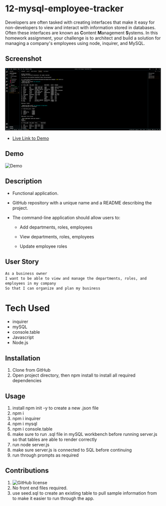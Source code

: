 # 12-mysql-employee-tracker

Developers are often tasked with creating interfaces that make it easy for non-developers to view and interact with information stored in databases. Often these interfaces are known as **C**ontent **M**anagement **S**ystems. In this homework assignment, your challenge is to architect and build a solution for managing a company's employees using node, inquirer, and MySQL.

## Screenshot

![Screenshot](https://github.com/DonL44/micro-manager/blob/7782d5f4fb06ba86ad68e2269b44ed0b9e57a91a/assets/media/micro-manager.png)

- [Live Link to Demo](https://drive.google.com/file/d/1XgQ3jtgrlF175R8vNgQ9NquAVo14rC74/view)

## Demo 

![Demo](https://github.com/DonL44/micro-manager/blob/7782d5f4fb06ba86ad68e2269b44ed0b9e57a91a/assets/media/micro-manager.gif)

## Description
* Functional application.

* GitHub repository with a unique name and a README describing the project.

* The command-line application should allow users to:

  * Add departments, roles, employees

  * View departments, roles, employees

  * Update employee roles

## User Story
```
As a business owner
I want to be able to view and manage the departments, roles, and employees in my company
So that I can organize and plan my business
```
# Tech Used
- inquirer
- mySQL
- console.table
- Javascript
- Node.js

## Installation
1. Clone from GitHub
2. Open project directory, then npm install to install all required dependencies 

## Usage
1. install npm init -y to create a new .json file
2. npm i
3. npm i inquirer
4. npm i mysql
5. npm i console.table
6. make sure to run .sql file in mySQL workbench before running server.js so that tables are able to render correctly
7. run node server.js
8. make sure server.js is connected to SQL before continuing
9. run through prompts as required 

## Contributions
1. ![GitHub license](https://img.shields.io/badge/Made%20by-%40EdenKhaos-orange)
2. No front end files required.
3. use seed.sql to create an existing table to pull sample information from to make it easier to run through the app.
